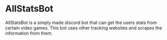 # AllStatsBot

AllStatsBot is a simply made discord bot that can get the users stats from certain video games. This bot uses other tracking websites and scrapes the information from them. 
